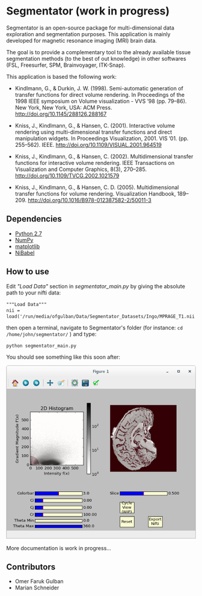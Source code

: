 # Segmentator (work in progress)
Segmentator is an open-source package for multi-dimensional data exploration and segmentation purposes. This application is mainly developed for magnetic resonance imaging (MRI) brain data.

The goal is to provide a complementary tool to the already available tissue segmentation methods (to the best of out knowledge) in other softwares (FSL, Freesurfer, SPM, Brainvoyager, ITK-Snap).

This application is based the following work:

* Kindlmann, G., & Durkin, J. W. (1998). Semi-automatic generation of transfer functions for direct volume rendering. In Proceedings of the 1998 IEEE symposium on Volume visualization - VVS ’98 (pp. 79–86). New York, New York, USA: ACM Press. http://doi.org/10.1145/288126.288167

* Kniss, J., Kindlmann, G., & Hansen, C. (2001). Interactive volume rendering using multi-dimensional transfer functions and direct manipulation widgets. In Proceedings Visualization, 2001. VIS ’01. (pp. 255–562). IEEE. http://doi.org/10.1109/VISUAL.2001.964519

* Kniss, J., Kindlmann, G., & Hansen, C. (2002). Multidimensional transfer functions for interactive volume rendering. IEEE Transactions on Visualization and Computer Graphics, 8(3), 270–285. http://doi.org/10.1109/TVCG.2002.1021579

* Kniss, J., Kindlmann, G., & Hansen, C. D. (2005). Multidimensional transfer functions for volume rendering. Visualization Handbook, 189–209. http://doi.org/10.1016/B978-012387582-2/50011-3


## Dependencies

- [Python 2.7](https://www.python.org/download/releases/2.7/)
- [NumPy](http://www.numpy.org/)
- [matplotlib](http://matplotlib.org/)
- [NiBabel](http://nipy.org/nibabel/)


## How to use

Edit *"Load Data"* section in *segmentator_main.py* by giving the absolute path to your nifti data:

```
"""Load Data"""
nii = load('/run/media/ofgulban/Data/Segmentator_Datasets/Ingo/MPRAGE_T1.nii')
```

then open a terminal, navigate to Segmentator's folder (for instance: `cd /home/john/segmentator/` ) and type:

```
python segmentator_main.py
```

You should see something like this soon after:

![image_test](images/image_test.png)

More documentation is work in progress...

## Contributors

- Omer Faruk Gulban
- Marian Schneider
